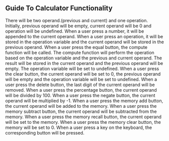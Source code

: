 ## Guide To Calculator Functionality

There will be two operand.(previous and current) and one operation.
Initially, previous operand will be empty, current operand will be 0 and operation will be undefined.
When a user press a number, it will be appended to the current operand.
When a user press an operation, it will be stored in the operation variable and the current operand will be stored in the previous operand.
When a user press the equal button, the compute function will be called.
The compute function will perform the operation based on the operation variable and the previous and current operand.
The result will be stored in the current operand and the previous operand will be empty.
The operation variable will be set to undefined.
When a user press the clear button, the current operand will be set to 0, the previous operand will be empty and the operation variable will be set to undefined.
When a user press the delete button, the last digit of the current operand will be removed.
When a user press the percentage button, the current operand will be divided by 100.
When a user press the negate button, the current operand will be multiplied by -1.
When a user press the memory add button, the current operand will be added to the memory.
When a user press the memory subtract button, the current operand will be subtracted from the memory.
When a user press the memory recall button, the current operand will be set to the memory.
When a user press the memory clear button, the memory will be set to 0.
When a user press a key on the keyboard, the corresponding button will be pressed.
